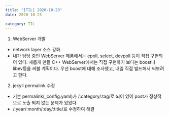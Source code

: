 ```yaml
---
title: "[TIL] 2020-10-23"
date: 2020-10-23

category: TIL
---
```


1. WebServer 개발
- network layer 소스 강화
- 내가 담당 중인 WebServer 제품에서는 epoll, select, devpoll 등이 직접 구현되어 있다. 새롭게 만들 C++ WebServer에서는 직접 구현하기 보다는 boost나 libev등을 써볼 계획이다. 우선 boost에 대해 조사했고, 내일 직접 빌드해서 써보려고 한다.

2. jekyll permalink 수정
- 기본 permalink(_config.yaml)가 /:category/:tag/로 되어 있어 post가 정상적으로 노출 되지 않는 문제가 있었다.
- /:year/:month/:day/:title/로 수정하여 해결

